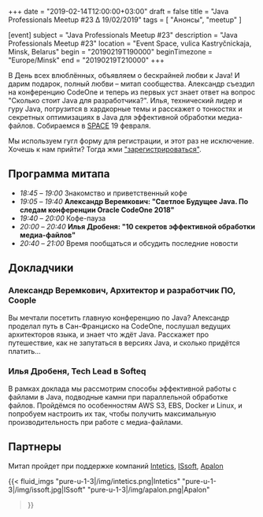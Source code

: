 +++
date = "2019-02-14T12:00:00+03:00"
draft = false
title = "Java Professionals Meetup #23 ∆ 19/02/2019"
tags = [
    "Анонсы", "meetup"
]

[event]
subject = "Java Professionals Meetup #23"
description = "Java Professionals Meetup #23"
location = "Event Space, vulica Kastryčnickaja, Minsk, Belarus"
begin = "20190219T190000"
beginTimezone = "Europe/Minsk"
end = "20190219T210000"
+++

В День всех влюблённых, объявляем о бескрайней любви к Java! И дарим подарок, полный любви – митап сообщества. 
Александр съездил на конференцию CodeOne и теперь из первых уст знает ответ на вопрос "Сколько стоит Java для разработчика?". 
Илья, технический лидер и гуру Java, погрузится в хардкорные темы и расскажет о тонкостях и секретных оптимизациях в Java для эффективной обработки медиа-файлов. 
Собираемся в [SPACE](http://eventspace.by) 19 февраля.


Мы используем гугл форму для регистрации, и этот раз не исключение.
Хочешь к нам прийти?
Тогда жми ["зарегистрироваться"](https://bit.ly/jprof_reg_23).

<!--more-->

## Программа митапа
* _18:45_ – _19:00_ Знакомство и приветственный кофе
* _19:05_ – _19:40_ **Александр Веремкович: "Светлое Будущее Java. По следам конференции Oracle CodeOne 2018"**
* _19:40_ – _20:00_ Кофе-пауза
* _20:00_ – _20:40_ **Илья Дробеня: "10 секретов эффективной обработки медиа-файлов"**
* _20:40_ – _21:00_ Время пообщаться и обсудить последние новости

## Докладчики

### Александр Веремкович, Архитектор и разработчик ПО, Coople

Вы мечтали посетить главную конференцию по Java? Александр проделал путь в Сан-Франциско на CodeOne,
послушал ведущих архитекторов языка, и знает что ждёт Java. Расскажет про путешествие,
как не запутаться в версиях Java, и сколько придётся платить...  


### Илья Дробеня, Tech Lead в Softeq

В рамках доклада мы рассмотрим способы эффективной работы с файлами в Java, подводные камни при параллельной обработке файлов.
Пройдёмся по особенностям AWS S3, EBS, Docker и Linux, и попробуем настроить их так, чтобы получить максимальную производительность при работе с медиа-файлами.

## Партнеры

Митап пройдет при поддержке компаний [Intetics](http://intetics.com), [ISsoft](http://www.issoft.by), [Apalon](https://www.apalon.com/)

{{< fluid_imgs
  "pure-u-1-3|/img/intetics.png|Intetics"
  "pure-u-1-3|/img/issoft.jpg|ISsoft"
  "pure-u-1-3|/img/apalon.png|Apalon"
>}}
